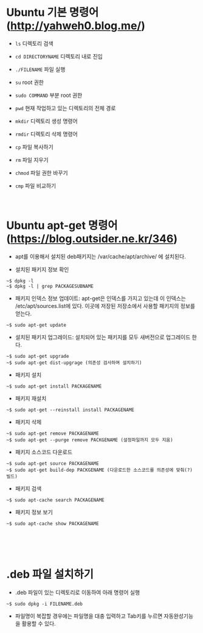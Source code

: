 # Ubuntu 기본 명령어 (http://yahweh0.blog.me/)
* `ls` 디렉토리 검색
* `cd DIRECTORYNAME` 디렉토리 내로 진입
* `./FILENAME` 파일 실행
* `su` root 권한
* `sudo COMMAND` 부분 root 권한

* `pwd` 현재 작업하고 있는 디렉토리의 전체 경로
* `mkdir` 디렉토리 생성 명령어
* `rmdir` 디렉토리 삭제 명령어
* `cp` 파일 복사하기
* `rm` 파일 지우기
* `chmod` 파일 권한 바꾸기
* `cmp` 파일 비교하기
<br/><br/><br/>

# Ubuntu apt-get 명령어 (https://blog.outsider.ne.kr/346)
* apt를 이용해서 설치된 deb패키지는 /var/cache/apt/archive/ 에 설치된다.

* 설치된 패키지 정보 확인
```
~$ dpkg -l
~$ dpkg -l | grep PACKAGESUBNAME
```

* 패키지 인덱스 정보 업데이트: apt-get은 인덱스를 가지고 있는데 이 인덱스는 /etc/apt/sources.list에 있다. 이곳에 저장된 저장소에서 사용할 패키지의 정보를 얻는다.
```
~$ sudo apt-get update
```

* 설치된 패키지 업그레이드: 설치되어 있는 패키지를 모두 새버전으로 업그레이드 한다.
```
~$ sudo apt-get upgrade
~$ sudo apt-get dist-upgrage (의존성 검사하며 설치하기)
```

* 패키지 설치
```
~$ sudo apt-get install PACKAGENAME
```

* 패키지 재설치
```
~$ sudo apt-get --reinstall install PACKAGENAME
```

* 패키지 삭제
```
~$ sudo apt-get remove PACKAGENAME
~$ sudo apt-get --purge remove PACKGENAME (설정파일까지 모두 지움)
```

* 패키지 소스코드 다운로드
```
~$ sudo apt-get source PACKAGENAME
~$ sudo apt-get build-dep PACKGENAME (다운로드한 소스코드를 의존성에 맞춰(?) 빌드)
```

* 패키지 검색
```
~$ sudo apt-cache search PACKAGENAME
```

* 패키지 정보 보기
```
~$ sudo apt-cache show PACKAGENAME
```
<br/><br/><br/>

# .deb 파일 설치하기
* .deb 파일이 있는 디렉토리로 이동하여 아래 명령어 실행
```
~$ sudo dpkg -i FILENAME.deb
```
* 파일명이 복잡할 경우에는 파일명을 대충 입력하고 Tab키를 누르면 자동완성기능을 활용할 수 있다.